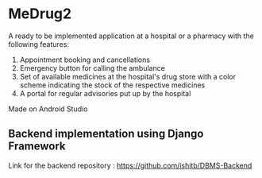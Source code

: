 # MeDrug2
A ready to be implemented application at a hospital or a pharmacy with the following features:
1. Appointment booking and cancellations
2. Emergency button for calling the ambulance
3. Set of available medicines at the hospital's drug store with a color scheme indicating the stock of the respective medicines
4. A portal for regular advisories put up by the hospital 

Made on Android Studio

## Backend implementation using Django Framework
Link for the backend repository : https://github.com/ishitb/DBMS-Backend
